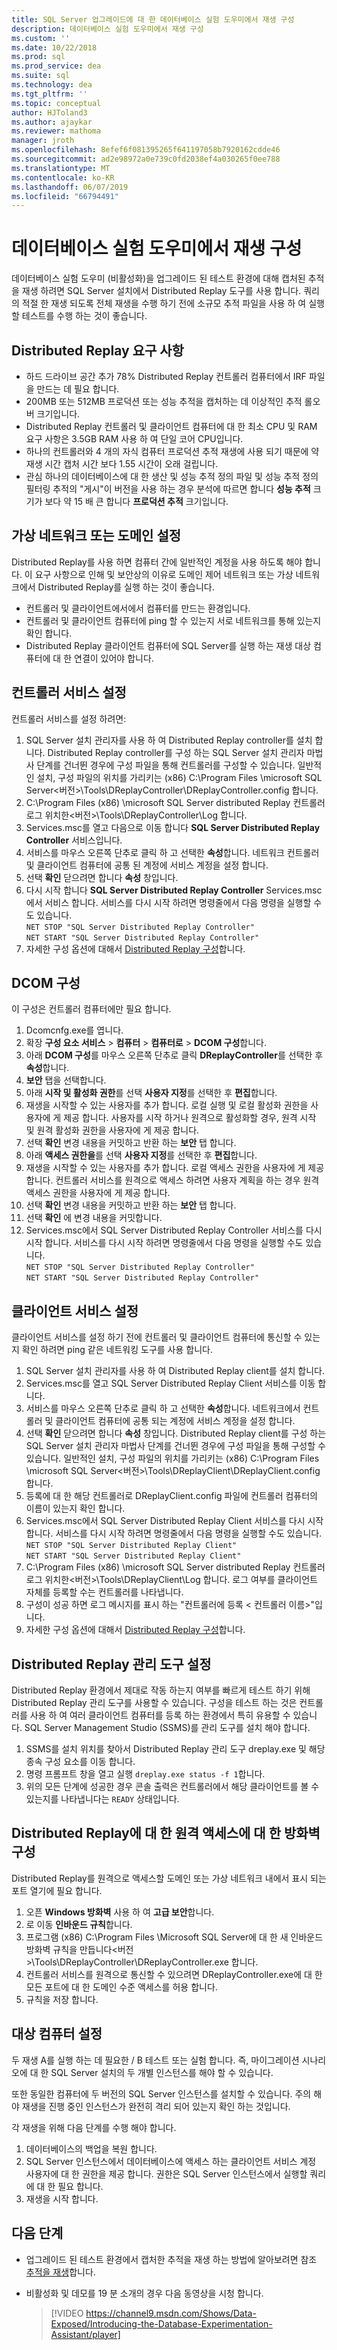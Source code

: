 ```yaml
---
title: SQL Server 업그레이드에 대 한 데이터베이스 실험 도우미에서 재생 구성
description: 데이터베이스 실험 도우미에서 재생 구성
ms.custom: ''
ms.date: 10/22/2018
ms.prod: sql
ms.prod_service: dea
ms.suite: sql
ms.technology: dea
ms.tgt_pltfrm: ''
ms.topic: conceptual
author: HJToland3
ms.author: ajaykar
ms.reviewer: mathoma
manager: jroth
ms.openlocfilehash: 8efef6f081395265f641197058b7920162cdde46
ms.sourcegitcommit: ad2e98972a0e739c0fd2038ef4a030265f0ee788
ms.translationtype: MT
ms.contentlocale: ko-KR
ms.lasthandoff: 06/07/2019
ms.locfileid: "66794491"
---
```

# <a name="configure-replay-in-database-experimentation-assistant"></a>데이터베이스 실험 도우미에서 재생 구성

데이터베이스 실험 도우미 (비활성화)을 업그레이드 된 테스트 환경에 대해 캡처된 추적을 재생 하려면 SQL Server 설치에서 Distributed Replay 도구를 사용 합니다. 쿼리의 적절 한 재생 되도록 전체 재생을 수행 하기 전에 소규모 추적 파일을 사용 하 여 실행할 테스트를 수행 하는 것이 좋습니다.

## <a name="distributed-replay-requirements"></a>Distributed Replay 요구 사항

- 하드 드라이브 공간 추가 78% Distributed Replay 컨트롤러 컴퓨터에서 IRF 파일을 만드는 데 필요 합니다.
- 200MB 또는 512MB 프로덕션 또는 성능 추적을 캡처하는 데 이상적인 추적 롤오버 크기입니다.   
- Distributed Replay 컨트롤러 및 클라이언트 컴퓨터에 대 한 최소 CPU 및 RAM 요구 사항은 3.5GB RAM 사용 하 여 단일 코어 CPU입니다.
- 하나의 컨트롤러와 4 개의 자식 컴퓨터 프로덕션 추적 재생에 사용 되기 때문에 약 재생 시간 캡처 시간 보다 1.55 시간이 오래 걸립니다.
- 관심 하나의 데이터베이스에 대 한 생산 및 성능 추적 정의 파일 및 성능 추적 정의 필터링 추적의 "게시"이 버전을 사용 하는 경우 분석에 따르면 합니다 **성능 추적** 크기가 보다 약 15 배 큰 합니다 **프로덕션 추적** 크기입니다.

## <a name="set-up-a-virtual-network-or-domain"></a>가상 네트워크 또는 도메인 설정

Distributed Replay를 사용 하면 컴퓨터 간에 일반적인 계정을 사용 하도록 해야 합니다. 이 요구 사항으로 인해 및 보안상의 이유로 도메인 제어 네트워크 또는 가상 네트워크에서 Distributed Replay를 실행 하는 것이 좋습니다.

- 컨트롤러 및 클라이언트에서에서 컴퓨터를 만드는 환경입니다.
- 컨트롤러 및 클라이언트 컴퓨터에 ping 할 수 있는지 서로 네트워크를 통해 있는지 확인 합니다.
- Distributed Replay 클라이언트 컴퓨터에 SQL Server를 실행 하는 재생 대상 컴퓨터에 대 한 연결이 있어야 합니다.

## <a name="set-up-the-controller-service"></a>컨트롤러 서비스 설정

컨트롤러 서비스를 설정 하려면:

1. SQL Server 설치 관리자를 사용 하 여 Distributed Replay controller를 설치 합니다. Distributed Replay controller를 구성 하는 SQL Server 설치 관리자 마법사 단계를 건너뛴 경우에 구성 파일을 통해 컨트롤러를 구성할 수 있습니다. 일반적인 설치, 구성 파일의 위치를 가리키는 (x86) C:\Program Files \microsoft SQL Server\<버전\>\Tools\DReplayController\DReplayController.config 합니다.
1. C:\Program Files (x86) \microsoft SQL Server distributed Replay 컨트롤러 로그 위치한\<버전\>\Tools\DReplayController\Log 합니다.
1. Services.msc를 열고 다음으로 이동 합니다 **SQL Server Distributed Replay Controller** 서비스입니다.
1. 서비스를 마우스 오른쪽 단추로 클릭 하 고 선택한 **속성**합니다. 네트워크 컨트롤러 및 클라이언트 컴퓨터에 공통 된 계정에 서비스 계정을 설정 합니다.
1. 선택 **확인** 닫으려면 합니다 **속성** 창입니다.
1. 다시 시작 합니다 **SQL Server Distributed Replay Controller** Services.msc에서 서비스 합니다. 서비스를 다시 시작 하려면 명령줄에서 다음 명령을 실행할 수도 있습니다.<br/>
   `NET STOP "SQL Server Distributed Replay Controller"`<br/>
   `NET START "SQL Server Distributed Replay Controller"`
1. 자세한 구성 옵션에 대해서 [Distributed Replay 구성](https://docs.microsoft.com/sql/tools/distributed-replay/configure-distributed-replay)합니다.

## <a name="configure-dcom"></a>DCOM 구성

이 구성은 컨트롤러 컴퓨터에만 필요 합니다.

1. Dcomcnfg.exe를 엽니다.
1. 확장 **구성 요소 서비스** > **컴퓨터** > **컴퓨터로** > **DCOM 구성**합니다.
1. 아래 **DCOM 구성**를 마우스 오른쪽 단추로 클릭 **DReplayController**를 선택한 후 **속성**합니다.
1. **보안** 탭을 선택합니다.
1. 아래 **시작 및 활성화 권한**를 선택 **사용자 지정**를 선택한 후 **편집**합니다.
1. 재생을 시작할 수 있는 사용자를 추가 합니다. 로컬 실행 및 로컬 활성화 권한을 사용자에 게 제공 합니다. 사용자를 시작 하거나 원격으로 활성화할 경우, 원격 시작 및 원격 활성화 권한을 사용자에 게 제공 합니다.
1. 선택 **확인** 변경 내용을 커밋하고 반환 하는 **보안** 탭 합니다.
1. 아래 **액세스 권한을**를 선택 **사용자 지정**를 선택한 후 **편집**합니다.
1. 재생을 시작할 수 있는 사용자를 추가 합니다. 로컬 액세스 권한을 사용자에 게 제공 합니다. 컨트롤러 서비스를 원격으로 액세스 하려면 사용자 계획을 하는 경우 원격 액세스 권한을 사용자에 게 제공 합니다.
1. 선택 **확인** 변경 내용을 커밋하고 반환 하는 **보안** 탭 합니다.
1. 선택 **확인** 에 변경 내용을 커밋합니다.
1. Services.msc에서 SQL Server Distributed Replay Controller 서비스를 다시 시작 합니다. 서비스를 다시 시작 하려면 명령줄에서 다음 명령을 실행할 수도 있습니다.<br/>
   `NET STOP "SQL Server Distributed Replay Controller"`<br/>
   `NET START "SQL Server Distributed Replay Controller"`

## <a name="set-up-the-client-service"></a>클라이언트 서비스 설정

클라이언트 서비스를 설정 하기 전에 컨트롤러 및 클라이언트 컴퓨터에 통신할 수 있는지 확인 하려면 ping 같은 네트워킹 도구를 사용 합니다.

1. SQL Server 설치 관리자를 사용 하 여 Distributed Replay client를 설치 합니다.
1. Services.msc를 열고 SQL Server Distributed Replay Client 서비스를 이동 합니다.
1. 서비스를 마우스 오른쪽 단추로 클릭 하 고 선택한 **속성**합니다. 네트워크에서 컨트롤러 및 클라이언트 컴퓨터에 공통 되는 계정에 서비스 계정을 설정 합니다.
1. 선택 **확인** 닫으려면 합니다 **속성** 창입니다. Distributed Replay client를 구성 하는 SQL Server 설치 관리자 마법사 단계를 건너뛴 경우에 구성 파일을 통해 구성할 수 있습니다. 일반적인 설치, 구성 파일의 위치를 가리키는 (x86) C:\Program Files \microsoft SQL Server\<버전\>\Tools\DReplayClient\DReplayClient.config 합니다.
1. 등록에 대 한 해당 컨트롤러로 DReplayClient.config 파일에 컨트롤러 컴퓨터의 이름이 있는지 확인 합니다.
1.  Services.msc에서 SQL Server Distributed Replay Client 서비스를 다시 시작 합니다. 서비스를 다시 시작 하려면 명령줄에서 다음 명령을 실행할 수도 있습니다.<br/>
    `NET STOP "SQL Server Distributed Replay Client"`<br/>
    `NET START "SQL Server Distributed Replay Client"`
1. C:\Program Files (x86) \microsoft SQL Server distributed Replay 컨트롤러 로그 위치한\<버전\>\Tools\DReplayClient\Log 합니다. 로그 여부를 클라이언트 자체를 등록할 수는 컨트롤러를 나타냅니다.
1. 구성이 성공 하면 로그 메시지를 표시 하는 "컨트롤러에 등록 < 컨트롤러 이름\>"입니다.
1. 자세한 구성 옵션에 대해서 [Distributed Replay 구성](https://docs.microsoft.com/sql/tools/distributed-replay/configure-distributed-replay)합니다.

## <a name="set-up-distributed-replay-administration-tools"></a>Distributed Replay 관리 도구 설정

Distributed Replay 환경에서 제대로 작동 하는지 여부를 빠르게 테스트 하기 위해 Distributed Replay 관리 도구를 사용할 수 있습니다. 구성을 테스트 하는 것은 컨트롤러를 사용 하 여 여러 클라이언트 컴퓨터를 등록 하는 환경에서 특히 유용할 수 있습니다. SQL Server Management Studio (SSMS)를 관리 도구를 설치 해야 합니다.

1. SSMS를 설치 위치를 찾아서 Distributed Replay 관리 도구 dreplay.exe 및 해당 종속 구성 요소를 이동 합니다.
1. 명령 프롬프트 창을 열고 실행 `dreplay.exe status -f 1`합니다.
1. 위의 모든 단계에 성공한 경우 콘솔 출력은 컨트롤러에서 해당 클라이언트를 볼 수 있는지를 나타냅니다는 `READY` 상태입니다.

## <a name="configure-the-firewall-for-remote-distributed-replay-access"></a>Distributed Replay에 대 한 원격 액세스에 대 한 방화벽 구성

Distributed Replay를 원격으로 액세스할 도메인 또는 가상 네트워크 내에서 표시 되는 포트 열기에 필요 합니다.

1. 오픈 **Windows 방화벽** 사용 하 여 **고급 보안**합니다.
1. 로 이동 **인바운드 규칙**합니다.
1. 프로그램 (x86) C:\Program Files \Microsoft SQL Server에 대 한 새 인바운드 방화벽 규칙을 만듭니다\<버전\>\Tools\DReplayController\DReplayController.exe 합니다.
1. 컨트롤러 서비스를 원격으로 통신할 수 있으려면 DReplayController.exe에 대 한 모든 포트에 대 한 도메인 수준 액세스를 허용 합니다.
1. 규칙을 저장 합니다.

## <a name="set-up-target-computers"></a>대상 컴퓨터 설정

두 재생 A를 실행 하는 데 필요한 / B 테스트 또는 실험 합니다. 즉, 마이그레이션 시나리오에 대 한 SQL Server 설치의 두 개별 인스턴스를 해야 할 수 있습니다. 

또한 동일한 컴퓨터에 두 버전의 SQL Server 인스턴스를 설치할 수 있습니다. 주의 해야 재생을 진행 중인 인스턴스가 완전히 격리 되어 있는지 확인 하는 것입니다.

각 재생을 위해 다음 단계를 수행 해야 합니다.

1. 데이터베이스의 백업을 복원 합니다.
1. SQL Server 인스턴스에서 데이터베이스에 액세스 하는 클라이언트 서비스 계정 사용자에 대 한 권한을 제공 합니다. 권한은 SQL Server 인스턴스에서 실행할 쿼리에 대 한 필요 합니다.
1. 재생을 시작 합니다.

## <a name="next-steps"></a>다음 단계

- 업그레이드 된 테스트 환경에서 캡처한 추적을 재생 하는 방법에 알아보려면 참조 [추적을 재생](database-experimentation-assistant-replay-trace.md)합니다.

- 비활성화 및 데모를 19 분 소개의 경우 다음 동영상을 시청 합니다.

  > [!VIDEO https://channel9.msdn.com/Shows/Data-Exposed/Introducing-the-Database-Experimentation-Assistant/player]
